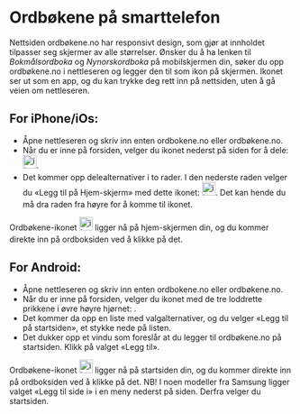 # Ordbøkene på smarttelefon
Nettsiden ordbøkene.no har responsivt design, som gjør at innholdet tilpasser seg skjermer av alle størrelser. Ønsker du å ha lenken til _Bokmålsordboka_ og _Nynorskordboka_ på mobilskjermen din, søker du opp ordbøkene.no i nettleseren og legger den til som ikon på skjermen. Ikonet ser ut som en app, og du kan trykke deg rett inn på nettsiden, uten å gå veien om nettleseren.

## For iPhone/iOs:

*   Åpne nettleseren og skriv inn enten ordbokene.no eller ordbøkene.no.
*   Når du er inne på forsiden, velger du ikonet nederst på siden for å dele: <img style="display:inline; margin-bottom: .5em" alt="ikon" src="/icons/MaterialSymbolsIosShareRounded.svg" width="24">.
*   Det kommer opp delealternativer i to rader. I den nederste raden velger du «Legg til på Hjem-skjerm» med dette ikonet: <img style="display:inline; margin-bottom: .5em" alt="ikon" src="/icons/MaterialSymbolsAddBoxRounded.svg" width="24">. Det kan hende du må dra raden fra høyre for å komme til ikonet.

Ordbøkene-ikonet <img style="display:inline; margin-bottom: .5em" alt="ikon" src="/favicon.ico" width="24"> ligger nå på hjem-skjermen din, og du kommer direkte inn på ordboksiden ved å klikke på det.</span>

## For Android:

*   Åpne nettleseren og skriv inn enten ordbokene.no eller ordbøkene.no.
*   Når du er inne på forsiden, velger du ikonet med de tre loddrette prikkene i øvre høyre hjørnet: .
*   Det kommer da opp en liste med valgalternativer, og du velger «Legg til på startsiden», et stykke nede på listen.
*   Det dukker opp et vindu som foreslår at du legger til ordbøkene.no på startsiden. Klikk på valget «Legg til».

Ordbøkene-ikonet <img style="display:inline; margin-bottom: .5em" alt="ikon" src="/favicon.ico" width="24">  ligger nå på startsiden din, og du kommer direkte inn på ordboksiden ved å klikke på det. NB! I noen modeller fra Samsung ligger valget «Legg til side i» i en meny nederst på siden. Derfra velger du startsiden.